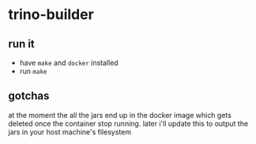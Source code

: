 # trino-builder

## run it

- have `make` and `docker` installed
- run `make`

## gotchas

at the moment the all the jars end up in the docker image which gets deleted once the container stop running. later i'll update this to output the jars in your host machine's filesystem
